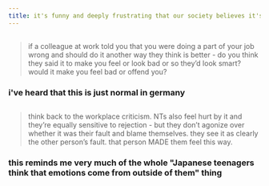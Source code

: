 ```yaml
---
title: it's funny and deeply frustrating that our society believes it's complicated to figure out if someone is autistic, ND, or NT when honest answers to just a few questions could tell you definitively bc every group thinks fundamentals of the other groups' brains don't even exist
---
```


## 
> if a colleague at work told you that you were doing a part of your job wrong and should do it another way they think is better - do you think they said it to make you feel or look bad or so they’d look smart? would it make you feel bad or offend you?
### i've heard that this is just normal in germany
##
> think back to the workplace criticism. NTs also feel hurt by it and they’re equally sensitive to rejection - but they don’t agonize over whether it was their fault and blame themselves. they see it as clearly the other person’s fault. that person MADE them feel this way.
### this reminds me very much of the whole "Japanese teenagers think that emotions come from outside of them" thing
##

